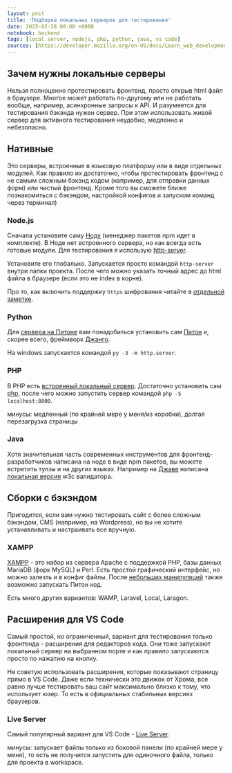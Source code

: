```yaml
---
layout: post
title: 'Подборка локальных серверов для тестирования'
date: 2025-02-28 00:00 +0000
notebook: backend
tags: [local server, nodejs, php, python, java, vs code]
sources: [https://developer.mozilla.org/en-US/docs/Learn_web_development/Howto/Tools_and_setup/set_up_a_local_testing_server]
---
```

## Зачем нужны локальные серверы
Нельзя полноценно протестировать фронтенд, просто открыв html файл в браузере. Многое может работать по-другому или не работать вообще, например, асинхронные запросы к API. И разумеется для тестирования бэкэнда нужен сервер. При этом использовать живой сервер для активного тестирования неудобно, медленно и небезопасно.

## Нативные
Это серверы, встроенные в языковую платформу или в виде отдельных модулей. Как правило их достаточно, чтобы протестировать фронтенд c не самым сложным бэкэнд кодом (например, для отправки данных форм) или чистый фронтенд. Кроме того вы сможете ближе познакомиться с бэкэндом, настройкой конфигов и запуском команд через терминал)

### Node.js
Сначала установите саму [Ноду](https://nodejs.org/) (менеджер пакетов npm идет в комплекте). В Ноде нет встроенного сервера, но как всегда есть готовые модули. Для тестирования я использую [http-server](https://www.npmjs.com/package/http-server).  

Установите его глобально. Запускается просто командой `http-server` внутри папки проекта. После чего можно указать точный адрес до html файла в браузере (если это не index в корне).

Про то, как включить поддержку `https` шифрования читайте в [отдельной заметке](https://vallek.github.io/webdevtips/ru/openssl-local-server-with-https).

### Python
Для [сервера на Питоне](https://realpython.com/python-http-server/#how-to-start-pythons-httpserver-in-the-command-line) вам понадобиться установить сам [Питон](https://www.python.org/downloads/) и, скорее всего, фреймворк [Джанго](https://docs.djangoproject.com/en/5.1/topics/install/).

На windows запускается командой `py -3 -m http.server`.

### PHP
В PHP есть [встроенный локальный сервер](https://www.php.net/manual/en/features.commandline.webserver.php). Достаточно установить сам [php](https://www.php.net/downloads.php), после чего можно запустить сервер командой `php -S localhost:8000`.

минусы: медленный (по крайней мере у меня/из коробки), долгая перезагрузка страницы

### Java
Хотя значительная часть современных инструментов для фронтенд-разработчиков написана на ноде в виде npm пакетов, вы можете встретить тулзы и на других языках. Например на [Джаве](https://www.java.com/ru/download/) написана [локальная версия](https://validator.github.io/validator/#web-based-checking) w3c валидатора.

## Сборки с бэкэндом
Пригодится, если вам нужно тестировать сайт с более сложным бэкэндом, CMS (например, на Wordpress), но вы не хотите устанавливать и настраивать все вручную.

### XAMPP
[XAMPP](https://www.apachefriends.org/) - это набор из сервера Apache с поддержкой PHP, базы данных MariaDB (форк MySQL) и Perl. Есть простой графический интерфейс, но можно залезть и в конфиг файлы. После [небольших манипуляций](https://blog.terresquall.com/2021/10/running-python-in-xampp/) также возможно запускать Питон код.

Есть много других вариантов: WAMP, Laravel, Local, Laragon.

## Расширения для VS Code
Самый простой, но ограниченный, вариант для тестирования только фронтенда - расширения для редакторов кода. Они тоже запускают локальный сервер на выбранном порте и как правило запускаются просто по нажатию на кнопку.

Не советую использовать расширения, которые показывают страницу прямо в VS Code. Даже если технически это движок от Хрома, все равно лучше тестировать ваш сайт максимально близко к тому, что использует юзер. То есть в официальных стабильных версиях браузеров. 

### Live Server
Самый популярный вариант для VS Code - [Live Server](https://marketplace.visualstudio.com/items?itemName=ritwickdey.LiveServer).

минусы: запускает файлы только из боковой панели (по крайней мере у меня), то есть не получится запустить для одиночного файла, только для проекта в workspace.